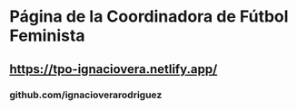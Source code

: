 # Página de la Coordinadora de Fútbol Feminista


## https://tpo-ignaciovera.netlify.app/




### github.com/ignacioverarodriguez
